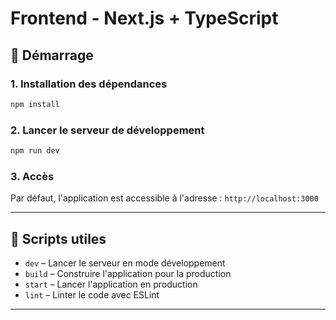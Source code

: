 # Frontend - Next.js + TypeScript

## 🚀 Démarrage

### 1. Installation des dépendances
```bash
npm install
```

### 2. Lancer le serveur de développement
```bash
npm run dev
```

### 3. Accès
Par défaut, l'application est accessible à l'adresse : `http://localhost:3000`

---

## 🔧 Scripts utiles

- `dev` – Lancer le serveur en mode développement
- `build` – Construire l'application pour la production
- `start` – Lancer l'application en production
- `lint` – Linter le code avec ESLint

---


